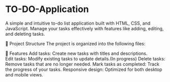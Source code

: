 # TO-DO-Application
A simple and intuitive to-do list application built with HTML, CSS, and JavaScript. Manage your tasks effectively with features like adding, editing, and deleting tasks.

📂 Project Structure
The project is organized into the following files:

🚀 Features
Add tasks: Create new tasks with titles and descriptions.<br>
Edit tasks: Modify existing tasks to update details.(In progress)
Delete tasks: Remove tasks that are no longer needed.
Mark tasks as completed: Track the progress of your tasks.
Responsive design: Optimized for both desktop and mobile views.
